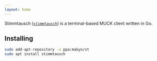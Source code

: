 ```yaml
---
layout: home
---
```


Stimmtausch ([`stimmtausch`](/cmd)) is a terminal-based MUCK client written in Go.

## Installing

```bash
sudo add-apt-repository -u ppa:makyo/st
sudo apt install stimmtausch
```
